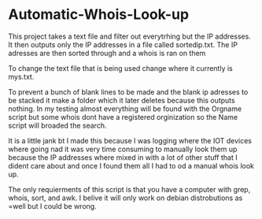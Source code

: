 # Automatic-Whois-Look-up
This project takes a text file and filter out everytrhing but the IP addresses. It then outputs only the IP addresses in a file called sortedip.txt. The IP adresses are then sorted through and a whois is ran on them


To change the text file that is being used change where it currently is mys.txt.

To prevent a bunch of blank lines to be made and the blank ip adresses to be stacked it make a folder which it later deletes because this outputs nothing. In my testing almost everything will be found with the Orgname script but some whois  dont have a registered orginization so the Name script will broaded the search.

It is  a little jank bt I made this because I was logging where the IOT devices where going nad it was very time consuming to manually look them up because the IP addresses where mixed in with a lot of other stuff that I dident care about and once I found them all I had to od a manual whois look up.


The only requierments of this script is that you have a computer with grep,  whois, sort, and awk. I belive it will only work on debian distrobutions as =well but I could be wrong.
